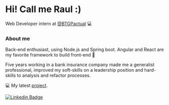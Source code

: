 # Hi! Call me Raul :)
Web Developer intern at [@BTGPactual](https://www.btgpactual.com/) 💻

### About me
Back-end enthusiast, using Node.js and Spring boot. Angular and React are my favorite framework to build front-end 🤘

Five years working in a bank insurance company made me a generalist professional, improved my soft-skills on a leadership position and hard-skills to analysis and refactor processes.


💻 My latest [project](https://calendar-frontend-rpjansma.vercel.app/#/).

[![Linkedin Badge](https://img.shields.io/badge/-LinkedIn-blue?style=flat-square&logo=Linkedin&logoColor=white&link=https://www.linkedin.com/in/raul-paes/)](https://www.linkedin.com/in/raul-paes/)
